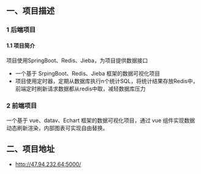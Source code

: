 ## 一、项目描述
### 1 后端项目
#### 1.1 项目简介
项目使用SpringBoot、Redis、Jieba，为项目提供数据接口
- 一个基于 SrpingBoot、Redis、Jieba 框架的数据可视化项目
- 项目使用定时器，定期从数据库执行n个统计SQL，将统计结果存放Redis中，前端定时刷新请求数据都从redis中取，减轻数据库压力

### 2 前端项目

一个基于 vue、datav、Echart 框架的数据可视化项目，通过 vue 组件实现数据动态刷新渲染，内部图表可实现自由替换。

## 二、项目地址
* http://47.94.232.64:5000/
